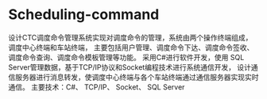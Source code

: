 # Scheduling-command
设计CTC调度命令管理系统实现对调度命令的管理，系统由两个操作终端组成，调度中心终端和车站终端， 主要包括用户管理、调度命令下达、调度命令签收、调度命令查询、调度命令模板管理等功能。 采用C#进行软件开发，使用 SQL Server管理数据，基于TCP/IP协议和Socket编程技术进行系统通信开发， 设计通信服务器进行消息转发，使调度中心终端与各个车站终端通过通信服务器实现实时通信。  主要技术：C#、 TCP/IP、 Socket、 SQL Server

